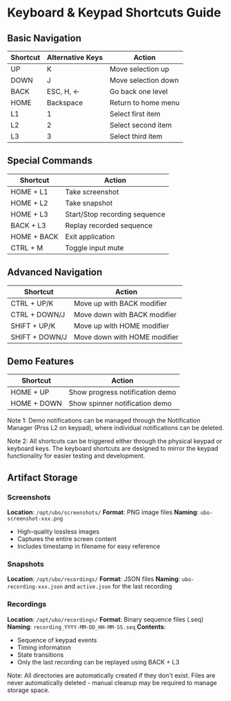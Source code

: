# Keyboard & Keypad Shortcuts Guide

## Basic Navigation
| Shortcut | Alternative Keys | Action |
|----------|-----------------|---------|
| UP | K | Move selection up |
| DOWN | J | Move selection down |
| BACK | ESC, H, ← | Go back one level |
| HOME | Backspace | Return to home menu |
| L1 | 1 | Select first item |
| L2 | 2 | Select second item |
| L3 | 3 | Select third item |

## Special Commands
| Shortcut | Action |
|----------|---------|
| HOME + L1 | Take screenshot |
| HOME + L2 | Take snapshot |
| HOME + L3 | Start/Stop recording sequence |
| BACK + L3 | Replay recorded sequence |
| HOME + BACK | Exit application |
| CTRL + M | Toggle input mute |

## Advanced Navigation
| Shortcut | Action |
|----------|---------|
| CTRL + UP/K | Move up with BACK modifier |
| CTRL + DOWN/J | Move down with BACK modifier |
| SHIFT + UP/K | Move up with HOME modifier |
| SHIFT + DOWN/J | Move down with HOME modifier |

## Demo Features
| Shortcut | Action |
|----------|---------|
| HOME + UP | Show progress notification demo |
| HOME + DOWN | Show spinner notification demo |

Note 1: Demo notifications can be managed through the Notification Manager (Prss L2 on keypad), where individual notifications can be deleted.

Note 2: All shortcuts can be triggered either through the physical keypad or keyboard keys. The keyboard shortcuts are designed to mirror the keypad functionality for easier testing and development.

## Artifact Storage

### Screenshots
**Location**: `/opt/ubo/screenshots/`
**Format**: PNG image files
**Naming**: `ubo-screenshot-xxx.png`
- High-quality lossless images
- Captures the entire screen content
- Includes timestamp in filename for easy reference

### Snapshots
**Location**: `/opt/ubo/recordings/`
**Format**: JSON files
**Naming**: `ubo-recording-xxx.json` and `active.json` for the last recording


### Recordings
**Location**: `/opt/ubo/recordings/`
**Format**: Binary sequence files (.seq)
**Naming**: `recording_YYYY-MM-DD_HH-MM-SS.seq`
**Contents**:
- Sequence of keypad events
- Timing information
- State transitions
- Only the last recording can be replayed using BACK + L3

Note: All directories are automatically created if they don't exist. Files are never automatically deleted - manual cleanup may be required to manage storage space.